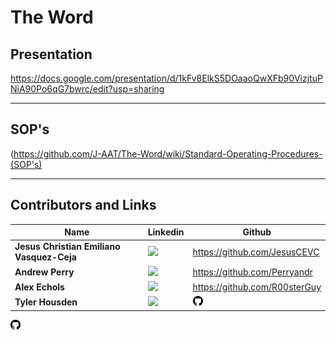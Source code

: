 # The Word
## Presentation
https://docs.google.com/presentation/d/1kFv8ElkS5DOaaoQwXFb90VizjtuPNiA90Po6qG7bwrc/edit?usp=sharing

---
## SOP's
(https://github.com/J-AAT/The-Word/wiki/Standard-Operating-Procedures-(SOP's)

---
## Contributors and Links

| Name     | Linkedin       | Github | 
| -------- | -------------- | -------|
| **Jesus Christian Emiliano Vasquez-Ceja** | <a href="https://www.linkedin.com/in/jesus-ceja-013b20263/" target=" _blank" rel="noopenernoreferrer"><img height="38" src="https://brand.linkedin.com/content/dam/me/business/en-us/amp/brand-site/v2/bg/LI-Bug.svg.original.svg"></a>&nbsp;&nbsp; | https://github.com/JesusCEVC |
| **Andrew Perry** | <a href="https://www.linkedin.com/in/andrew-perry-0998b7263/" target=" _blank" rel="noopenernoreferrer"><img height="38" src="https://brand.linkedin.com/content/dam/me/business/en-us/amp/brand-site/v2/bg/LI-Bug.svg.original.svg"></a>&nbsp;&nbsp; | https://github.com/Perryandr |
| **Alex Echols** | <a href="https://www.linkedin.com/in/alexander88echols/" target=" _blank" rel="noopenernoreferrer"><img height="38" src="https://brand.linkedin.com/content/dam/me/business/en-us/amp/brand-site/v2/bg/LI-Bug.svg.original.svg"></a>&nbsp;&nbsp; | https://github.com/R00sterGuy |
| **Tyler Housden** | <a href="https://www.linkedin.com/in/tyler-housden/" target=" _blank" rel="noopenernoreferrer"><img height="38" src="https://brand.linkedin.com/content/dam/me/business/en-us/amp/brand-site/v2/bg/LI-Bug.svg.original.svg"></a>&nbsp;&nbsp; | <a href="https://github.com/Thousden053" target=" _blank" rel="noopenernoreferrer"><img width="16" height="16" src="https://github.com/J-AAT/The-Word/blob/main/github.svg"></a>&nbsp;&nbsp;  |

<a href="https://github.com/Thousden053" target=" _blank" rel="noopenernoreferrer"><img width="16" height="16" src="https://github.com/J-AAT/The-Word/blob/main/github.svg"></a>&nbsp;&nbsp; 